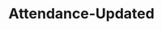 # Attendance-Updated

<script type="text/javascript" src="view_term_work.php">
    
    import{y,result,attend} from './view_term_work.php' 
    a=y;
    b=result;
    c=attend;
    grandtotal=a+b+c;
    export{grandtotal};


</script>
